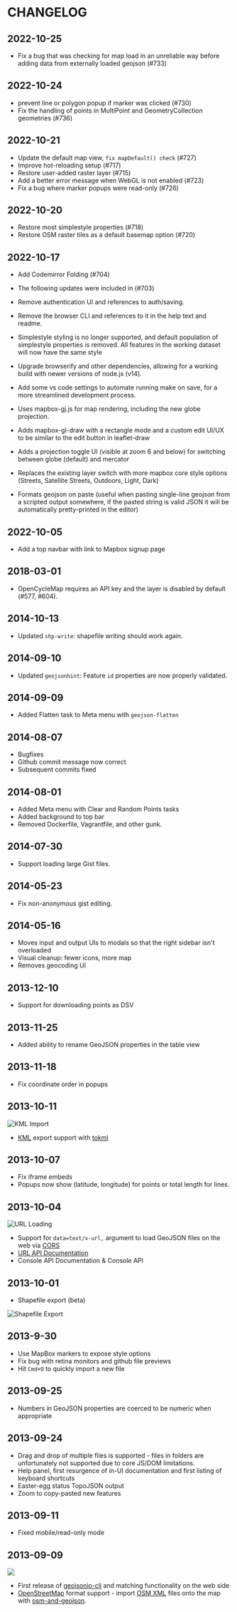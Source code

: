 # CHANGELOG

## 2022-10-25

* Fix a bug that was checking for map load in an unreliable way before adding data from externally loaded geojson (#733)

## 2022-10-24
* prevent line or polygon popup if marker was clicked (#730)
* Fix the handling of points in MultiPoint and GeometryCollection geometries (#736)

## 2022-10-21

* Update the default map view, `fix mapDefault() check` (#727)
* Improve hot-reloading setup (#717)
* Restore user-added raster layer (#715)
* Add a better error message when WebGL is not enabled (#723)
* Fix a bug where marker popups were read-only (#726)

## 2022-10-20

* Restore most simplestyle properties (#718)
* Restore OSM raster tiles as a default basemap option (#720)

## 2022-10-17

* Add Codemirror Folding (#704)

* The following updates were included in (#703)
* Remove authentication UI and references to auth/saving.
* Remove the browser CLI and references to it in the help text and readme.
* Simplestyle styling is no longer supported, and default population of simplestyle properties is removed. All features in the working dataset will now have the same style
* Upgrade browserify and other dependencies, allowing for a working build with newer versions of node.js (v14).
* Add some vs code settings to automate running make on save, for a more streamlined development process.
* Uses mapbox-gj.js for map rendering, including the new globe projection.
* Adds mapbox-gl-draw with a rectangle mode and a custom edit UI/UX to be similar to the edit button in leaflet-draw
* Adds a projection toggle UI (visible at zoom 6 and below) for switching between globe (default) and mercator
* Replaces the existing layer switch with more mapbox core style options (Streets, Satellite Streets, Outdoors, Light, Dark)
* Formats geojson on paste (useful when pasting single-line geojson from a scripted output somewhere, if the pasted string is valid JSON it will be automatically pretty-printed in the editor)

## 2022-10-05

* Add a top navbar with link to Mapbox signup page

## 2018-03-01

* OpenCycleMap requires an API key and the layer is disabled by default (#577, #604).

## 2014-10-13

* Updated `shp-write`: shapefile writing should work again.

## 2014-09-10

* Updated `geojsonhint`: Feature `id` properties are now properly validated.

## 2014-09-09

* Added Flatten task to Meta menu with `geojson-flatten`

## 2014-08-07

* Bugfixes
* Github commit message now correct
* Subsequent commits fixed

## 2014-08-01

* Added Meta menu with Clear and Random Points tasks
* Added background to top bar
* Removed Dockerfile, Vagrantfile, and other gunk.

## 2014-07-30

* Support loading large Gist files.

## 2014-05-23

* Fix non-anonymous gist editing.

## 2014-05-16

* Moves input and output UIs to modals so that the right sidebar isn't overloaded
* Visual cleanup: fewer icons, more map
* Removes geocoding UI

## 2013-12-10

* Support for downloading points as DSV

## 2013-11-25

* Added ability to rename GeoJSON properties in the table view

## 2013-11-18

* Fix coordinate order in popups

## 2013-10-11

![KML Import](http://i.imgur.com/f0L156A.gif)

* [KML](https://developers.google.com/kml/documentation/) export support
  with [tokml](https://github.com/mapbox/tokml)

## 2013-10-07

* Fix iframe embeds
* Popups now show (latitude, longitude) for points or total length for lines.

## 2013-10-04

![URL Loading](http://i.imgur.com/nfvLdjd.gif)

* Support for `data=text/x-url,` argument to load GeoJSON files on the web via [CORS](http://en.wikipedia.org/wiki/Cross-origin_resource_sharing)
* [URL API Documentation](https://github.com/mapbox/geojson.io/blob/gh-pages/API.md)
* Console API Documentation & Console API

## 2013-10-01

* Shapefile export (beta)

![Shapefile Export](http://i.imgur.com/5zpt1d3.gif)

## 2013-9-30

* Use MapBox markers to expose style options
* Fix bug with retina monitors and github file previews
* Hit `Cmd+O` to quickly import a new file

## 2013-09-25

* Numbers in GeoJSON properties are coerced to be numeric when appropriate

## 2013-09-24

* Drag and drop of multiple files is supported - files in folders are unfortunately
  not supported due to core JS/DOM limitations.
* Help panel, first resurgence of in-UI documentation and first listing of
  keyboard shortcuts
* Easter-egg status TopoJSON output
* Zoom to copy-pasted new features

## 2013-09-11

* Fixed mobile/read-only mode

## 2013-09-09

![](http://i.imgur.com/QgPQkVT.gif)

* First release of [geojsonio-cli](github.com/mapbox/geojsonio-cli) and matching
  functionality on the web side
* [OpenStreetMap](http://www.openstreetmap.org/) format support - import
  [OSM XML](http://wiki.openstreetmap.org/wiki/OSM_XML) files onto the map with
  [osm-and-geojson](https://npmjs.org/package/osm-and-geojson).
